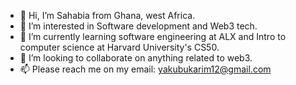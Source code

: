 - 👋 Hi, I’m Sahabia from Ghana, west Africa.
- 👀 I’m interested in Software development and Web3 tech.
- 🌱 I’m currently learning software engineering at ALX and Intro to computer science at Harvard University's CS50.
- 💞️ I’m looking to collaborate on anything related to web3.
- 📫 Please reach me on my email: yakubukarim12@gmail.com

<!---
realsahabia/realsahabia is a ✨ special ✨ repository because its `README.md` (this file) appears on your GitHub profile.
You can click the Preview link to take a look at your changes.
--->
